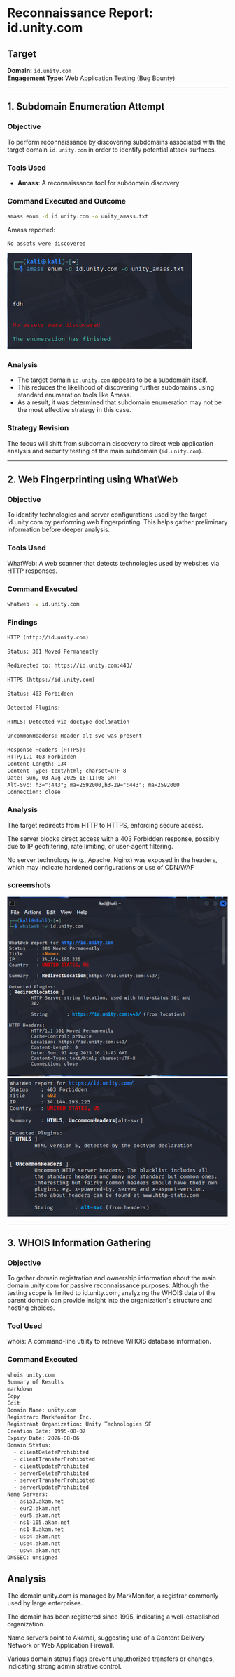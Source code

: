 # Reconnaissance Report: id.unity.com

## Target
**Domain:** `id.unity.com`  
**Engagement Type:** Web Application Testing (Bug Bounty)

---

## 1. Subdomain Enumeration Attempt

### Objective
To perform reconnaissance by discovering subdomains associated with the target domain `id.unity.com` in order to identify potential attack surfaces.

### Tools Used
- **Amass**: A reconnaissance tool for subdomain discovery

### Command Executed and Outcome
```bash
amass enum -d id.unity.com -o unity_amass.txt
```
Amass reported:
```
No assets were discovered
```
![Amass result](./screenshots/recon_amass_no_asset_discovered.png)


### Analysis
- The target domain `id.unity.com` appears to be a subdomain itself.
- This reduces the likelihood of discovering further subdomains using standard enumeration tools like Amass.
- As a result, it was determined that subdomain enumeration may not be the most effective strategy in this case.

### Strategy Revision
The focus will shift from subdomain discovery to direct web application analysis and security testing of the main subdomain (`id.unity.com`).

---

## 2. Web Fingerprinting using WhatWeb

### Objective
To identify technologies and server configurations used by the target id.unity.com by performing web fingerprinting. This helps gather preliminary information before deeper analysis.

### Tools Used
WhatWeb: A web scanner that detects technologies used by websites via HTTP responses.

### Command Executed
```bash
whatweb -v id.unity.com
```

### Findings
```
HTTP (http://id.unity.com)

Status: 301 Moved Permanently

Redirected to: https://id.unity.com:443/

HTTPS (https://id.unity.com)

Status: 403 Forbidden

Detected Plugins:

HTML5: Detected via doctype declaration

UncommonHeaders: Header alt-svc was present

Response Headers (HTTPS):
HTTP/1.1 403 Forbidden  
Content-Length: 134  
Content-Type: text/html; charset=UTF-8  
Date: Sun, 03 Aug 2025 16:11:08 GMT  
Alt-Svc: h3=":443"; ma=2592000,h3-29=":443"; ma=2592000  
Connection: close
```  
### Analysis
The target redirects from HTTP to HTTPS, enforcing secure access.

The server blocks direct access with a 403 Forbidden response, possibly due to IP geofiltering, rate limiting, or user-agent filtering.

No server technology (e.g., Apache, Nginx) was exposed in the headers, which may indicate hardened configurations or use of CDN/WAF

### screenshots
![WhatWeb HTTP 301 Redirect](./screenshots/recon_whatweb_http_redirect.png)
![WhatWeb HTTPS 403 Forbidden](./screenshots/recon_whatweb_https_forbidden.png)

---

## 3. WHOIS Information Gathering

### Objective
To gather domain registration and ownership information about the main domain unity.com for passive reconnaissance purposes. Although the testing scope is limited to id.unity.com, analyzing the WHOIS data of the parent domain can provide insight into the organization's structure and hosting choices.

### Tool Used
whois: A command-line utility to retrieve WHOIS database information.

### Command Executed
```
whois unity.com
Summary of Results
markdown
Copy
Edit
Domain Name: unity.com
Registrar: MarkMonitor Inc.
Registrant Organization: Unity Technologies SF
Creation Date: 1995-08-07
Expiry Date: 2026-08-06
Domain Status:
  - clientDeleteProhibited
  - clientTransferProhibited
  - clientUpdateProhibited
  - serverDeleteProhibited
  - serverTransferProhibited
  - serverUpdateProhibited
Name Servers:
  - asia3.akam.net
  - eur2.akam.net
  - eur5.akam.net
  - ns1-105.akam.net
  - ns1-8.akam.net
  - usc4.akam.net
  - use4.akam.net
  - usw4.akam.net
DNSSEC: unsigned
```

## Analysis
The domain unity.com is managed by MarkMonitor, a registrar commonly used by large enterprises.

The domain has been registered since 1995, indicating a well-established organization.

Name servers point to Akamai, suggesting use of a Content Delivery Network or Web Application Firewall.

Various domain status flags prevent unauthorized transfers or changes, indicating strong administrative control.
